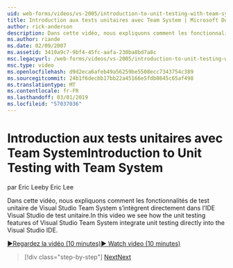 ```yaml
---
uid: web-forms/videos/vs-2005/introduction-to-unit-testing-with-team-system
title: Introduction aux tests unitaires avec Team System | Microsoft Docs
author: rick-anderson
description: Dans cette vidéo, nous expliquons comment les fonctionnalités de test unitaire de Visual Studio Team System s’intègrent directement dans l’IDE Visual Studio de test unitaire.
ms.author: riande
ms.date: 02/09/2007
ms.assetid: 3410a9c7-9bf4-45fc-aafa-230ba8bd7a8c
msc.legacyurl: /web-forms/videos/vs-2005/introduction-to-unit-testing-with-team-system
msc.type: video
ms.openlocfilehash: d9d2eca6afeb49a56259be5508ecc7343754c389
ms.sourcegitcommit: 24b1f6decbb17bb22a45166e5fdb0845c65af498
ms.translationtype: MT
ms.contentlocale: fr-FR
ms.lasthandoff: 03/01/2019
ms.locfileid: "57037036"
---
```

<a name="introduction-to-unit-testing-with-team-system"></a><span data-ttu-id="89b41-103">Introduction aux tests unitaires avec Team System</span><span class="sxs-lookup"><span data-stu-id="89b41-103">Introduction to Unit Testing with Team System</span></span>
====================
<span data-ttu-id="89b41-104">par Eric Lee</span><span class="sxs-lookup"><span data-stu-id="89b41-104">by Eric Lee</span></span>

<span data-ttu-id="89b41-105">Dans cette vidéo, nous expliquons comment les fonctionnalités de test unitaire de Visual Studio Team System s’intègrent directement dans l’IDE Visual Studio de test unitaire.</span><span class="sxs-lookup"><span data-stu-id="89b41-105">In this video we see how the unit testing features of Visual Studio Team System integrate unit testing directly into the Visual Studio IDE.</span></span>

[<span data-ttu-id="89b41-106">&#9654;Regardez la vidéo (10 minutes)</span><span class="sxs-lookup"><span data-stu-id="89b41-106">&#9654; Watch video (10 minutes)</span></span>](https://channel9.msdn.com/Blogs/ASP-NET-Site-Videos/introduction-to-unit-testing-with-team-system)

> [!div class="step-by-step"]
> [<span data-ttu-id="89b41-107">Next</span><span class="sxs-lookup"><span data-stu-id="89b41-107">Next</span></span>](introduction-to-testing-web-applications-with-team-system.md)
